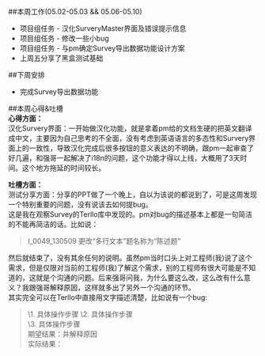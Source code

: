##本周工作(05.02-05.03 && 05.06-05.10)
- 项目组任务 - 汉化SurveryMaster界面及错误提示信息
- 项目组任务 - 修改一些小bug
- 项目组任务 - 与pm确定Survey导出数据功能设计方案
- 上周五分享了黑盒测试基础

##下周安排
- 完成Survey导出数据功能

##本周心得&吐槽    
**心得方面：**   
汉化Survery界面：一开始做汉化功能，就是拿着pm给的文档生硬的把英文翻译成中文，主要因为自己思考的不全面，没有考虑到英语语言的多态性和Survery界面上的一致性，导致汉化完成后很多按钮的意义表达的不明确，跟pm一起审查了好几遍，和强哥一起解决了i18n的问题，这个功能才得以上线，大概用了3天时间。这个地方拖延的时间较长。

**吐槽方面：**  
测试分享方面：分享的PPT做了一个晚上，自以为该说的都说到了，可是这周发现一个特别重要的问题，没有说该去如何提bug。  
这是我在观察Survey的Terllo库中发现的。pm对bug的描述基本上都是一句简洁的不能再简洁的话。比如说：
> I_0049_130509 更改“多行文本”题名称为“陈述题”

然后就结束了，没有其余任何的说明。虽然pm当时口头上对工程师(我)说了这个需求，但是仅限对当前的工程师(我)了解这个需求，别的工程师有很大可能是不知道的，这就是个沟通的问题。后来强哥问我，为什么要这么改，这么改有什么意义？我跟强哥解释原因，这样就多出了另外一个沟通的环节。   
其实完全可以在Terllo中直接用文字描述清楚，比如说有一个bug:
> \1. 具体操作步骤
\2. 具体操作步骤  
\3. 具体操作步骤  
期望结果：并解释原因  
实际结果：

